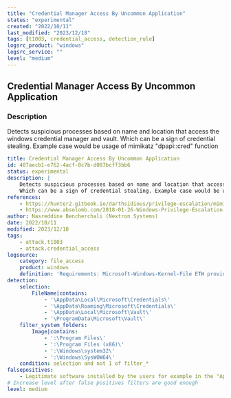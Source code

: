 ```yaml
---
title: "Credential Manager Access By Uncommon Application"
status: "experimental"
created: "2022/10/11"
last_modified: "2023/12/18"
tags: [t1003, credential_access, detection_rule]
logsrc_product: "windows"
logsrc_service: ""
level: "medium"
---
```


## Credential Manager Access By Uncommon Application

### Description

Detects suspicious processes based on name and location that access the windows credential manager and vault.
Which can be a sign of credential stealing. Example case would be usage of mimikatz "dpapi::cred" function


```yml
title: Credential Manager Access By Uncommon Application
id: 407aecb1-e762-4acf-8c7b-d087bcff3bb6
status: experimental
description: |
    Detects suspicious processes based on name and location that access the windows credential manager and vault.
    Which can be a sign of credential stealing. Example case would be usage of mimikatz "dpapi::cred" function
references:
    - https://hunter2.gitbook.io/darthsidious/privilege-escalation/mimikatz
    - https://www.absolomb.com/2018-01-26-Windows-Privilege-Escalation-Guide/
author: Nasreddine Bencherchali (Nextron Systems)
date: 2022/10/11
modified: 2023/12/18
tags:
    - attack.t1003
    - attack.credential_access
logsource:
    category: file_access
    product: windows
    definition: 'Requirements: Microsoft-Windows-Kernel-File ETW provider'
detection:
    selection:
        FileName|contains:
            - '\AppData\Local\Microsoft\Credentials\'
            - '\AppData\Roaming\Microsoft\Credentials\'
            - '\AppData\Local\Microsoft\Vault\'
            - '\ProgramData\Microsoft\Vault\'
    filter_system_folders:
        Image|contains:
            - ':\Program Files\'
            - ':\Program Files (x86)\'
            - ':\Windows\system32\'
            - ':\Windows\SysWOW64\'
    condition: selection and not 1 of filter_*
falsepositives:
    - Legitimate software installed by the users for example in the "AppData" directory may access these files (for any reason).
# Increase level after false positives filters are good enough
level: medium

```
